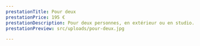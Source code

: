 ```yaml
---
prestationTitle: Pour deux
prestationPrice: 195 €
prestationDescription: Pour deux personnes, en extérieur ou en studio.
prestationPreview: src/uploads/pour-deux.jpg

---
```

